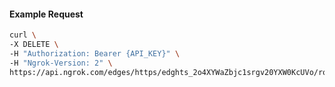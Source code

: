 <!-- Code generated for API Clients. DO NOT EDIT. -->

#### Example Request

```bash
curl \
-X DELETE \
-H "Authorization: Bearer {API_KEY}" \
-H "Ngrok-Version: 2" \
https://api.ngrok.com/edges/https/edghts_2o4XYWaZbjc1srgv20YXW0KcUVo/routes/edghtsrt_2o4XYVY69zRTVhgrQMtCAuk91qR/oauth
```
